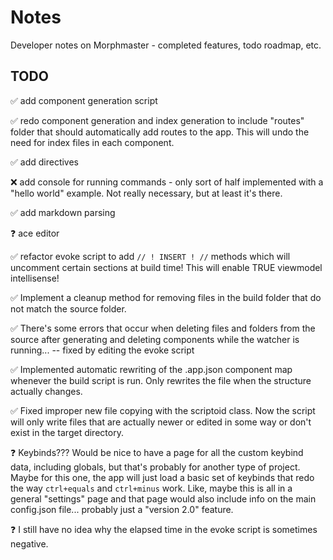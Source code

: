 # Notes

Developer notes on Morphmaster - completed features, todo roadmap, etc.

## TODO

✅ add component generation script

✅ redo component generation and index generation to include "routes" folder that should automatically add routes to the app. This will undo the need for index files in each component.

✅ add directives

❌ add console for running commands - only sort of half implemented with a "hello world" example. Not really necessary, but at least it's there.

✅ add markdown parsing

❓ ace editor

✅ refactor evoke script to add `// ! INSERT ! //` methods which will uncomment certain sections at build time! This will enable TRUE viewmodel intellisense!

✅ Implement a cleanup method for removing files in the build folder that do not match the source folder.

✅ There's some errors that occur when deleting files and folders from the source after generating and deleting components while the watcher is running... -- fixed by editing the evoke script

✅ Implemented automatic rewriting of the .app.json component map whenever the build script is run. Only rewrites the file when the structure actually changes.

✅ Fixed improper new file copying with the scriptoid class. Now the script will only write files that are actually newer or edited in some way or don't exist in the target directory.

❓ Keybinds??? Would be nice to have a page for all the custom keybind data, including globals, but that's probably for another type of project. Maybe for this one, the app will just load a basic set of keybinds that redo the way `ctrl+equals` and `ctrl+minus` work. Like, maybe this is all in a general "settings" page and that page would also include info on the main config.json file... probably just a "version 2.0" feature.

❓ I still have no idea why the elapsed time in the evoke script is sometimes negative.
